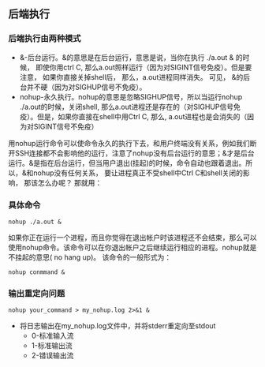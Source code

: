
## 后端执行

### 后端执行由两种模式

* &-后台运行。&的意思是在后台运行，意思是说，当你在执行 ./a.out & 的时候， 即使你用ctrl C, 那么a.out照样运行（因为对SIGINT信号免疫）。但是要注意， 如果你直接关掉shell后， 那么，a.out进程同样消失。  可见， &的后台并不硬（因为对SIGHUP信号不免疫）。
* nohup-永久执行。nohup的意思是忽略SIGHUP信号，所以当运行nohup ./a.out的时候，关闭shell, 那么a.out进程还是存在的（对SIGHUP信号免疫）。但是，如果你直接在shell中用Ctrl C, 那么, a.out进程也是会消失的（因为对SIGINT信号不免疫）

用nohup运行命令可以使命令永久的执行下去，和用户终端没有关系，例如我们断开SSH连接都不会影响他的运行，注意了nohup没有后台运行的意思；&才是后台运行。&是指在后台运行，但当用户退出(挂起)的时候，命令自动也跟着退出。所以，&和nohup没有任何关系， 要让进程真正不受shell中Ctrl C和shell关闭的影响， 那该怎么办呢？ 那就用：

### 具体命令
```
nohup ./a.out &
```

如果你正在运行一个进程，而且你觉得在退出帐户时该进程还不会结束，那么可以使用nohup命令。该命令可以在你退出帐户之后继续运行相应的进程。nohup就是不挂起的意思( no hang up)。 该命令的一般形式为：
```
nohup conmmand &
```

### 输出重定向问题
```
nohup your_command > my_nohup.log 2>&1 &
```

* 将日志输出在my_nohup.log文件中，并将stderr重定向至stdout
  * 0-标准输入流
  * 1-标准输出流
  * 2-错误输出流



